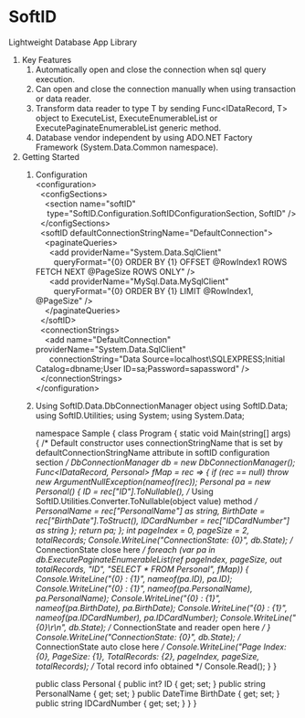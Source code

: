 # SoftID
Lightweight Database App Library

1. Key Features
   1. Automatically open and close the connection when sql query execution.
   2. Can open and close the connection manually when using transaction or data reader.
   3. Transform data reader to type T by sending Func&lt;IDataRecord, T&gt; object to ExecuteList, ExecuteEnumerableList or ExecutePaginateEnumerableList generic method.
   4. Database vendor independent by using ADO.NET Factory Framework (System.Data.Common namespace).
2. Getting Started
   1. Configuration<br/>
      &lt;configuration&gt;<br/>
      &nbsp;&nbsp;&lt;configSections&gt;<br/>
      &nbsp;&nbsp;&nbsp;&nbsp;&lt;section name="softID"<br/>
      &nbsp;&nbsp;&nbsp;&nbsp;&nbsp;type="SoftID.Configuration.SoftIDConfigurationSection, SoftID" /&gt;<br/>
      &nbsp;&nbsp;&lt;/configSections&gt;<br/>
      &nbsp;&nbsp;&lt;softID defaultConnectionStringName="DefaultConnection"&gt;<br/>
      &nbsp;&nbsp;&nbsp;&nbsp;&lt;paginateQueries&gt;<br/>
      &nbsp;&nbsp;&nbsp;&nbsp;&nbsp;&nbsp;&lt;add providerName="System.Data.SqlClient"<br/>
      &nbsp;&nbsp;&nbsp;&nbsp;&nbsp;&nbsp;&nbsp;&nbsp;queryFormat="{0} ORDER BY {1} OFFSET @RowIndex1 ROWS FETCH NEXT @PageSize ROWS ONLY" /&gt;<br/>
      &nbsp;&nbsp;&nbsp;&nbsp;&nbsp;&nbsp;&lt;add providerName="MySql.Data.MySqlClient"<br/>
      &nbsp;&nbsp;&nbsp;&nbsp;&nbsp;&nbsp;&nbsp;&nbsp;queryFormat="{0} ORDER BY {1} LIMIT @RowIndex1, @PageSize" /&gt;<br/>
      &nbsp;&nbsp;&nbsp;&nbsp;&lt;/paginateQueries&gt;<br/>
      &nbsp;&nbsp;&lt;/softID&gt;<br/>
      &nbsp;&nbsp;&lt;connectionStrings&gt;<br/>
      &nbsp;&nbsp;&nbsp;&nbsp;&lt;add name="DefaultConnection" providerName="System.Data.SqlClient"<br/>
      &nbsp;&nbsp;&nbsp;&nbsp;&nbsp;&nbsp;connectionString="Data Source=localhost\SQLEXPRESS;Initial Catalog=dbname;User ID=sa;Password=sapassword" /&gt;<br/>
      &nbsp;&nbsp;&lt;/connectionStrings&gt;<br/>
      &lt;/configuration&gt;<br/>
   2. Using SoftID.Data.DbConnectionManager object
      using SoftID.Data;
      using SoftID.Utilities;
      using System;
      using System.Data;

      namespace Sample
      {
        class Program
        {
          static void Main(string[] args)
          {
            /* Default constructor uses connectionStringName that is set
               by defaultConnectionStringName attribute in softID configuration section */
            DbConnectionManager db = new DbConnectionManager();
            Func<IDataRecord, Personal> fMap = rec =>
            {
              if (rec == null)
                throw new ArgumentNullException(nameof(rec));
              Personal pa = new Personal()
              {
                ID = rec["ID"].ToNullable<int>(), /* Using SoftID.Utilities.Converter.ToNullable<T>(object value) method */
                PersonalName = rec["PersonalName"] as string,
                BirthDate = rec["BirthDate"].ToStruct<DateTime>(),
                IDCardNumber = rec["IDCardNumber"] as string
              };
              return pa;
            };
            int pageIndex = 0,
                pageSize = 2,
                totalRecords;
            Console.WriteLine("ConnectionState: {0}", db.State); /* ConnectionState close here */
            foreach (var pa in db.ExecutePaginateEnumerableList<Personal>(ref pageIndex, pageSize, out totalRecords,
                "ID", "SELECT * FROM Personal", fMap))
            {
              Console.WriteLine("{0} : {1}", nameof(pa.ID), pa.ID);
              Console.WriteLine("{0} : {1}", nameof(pa.PersonalName), pa.PersonalName);
              Console.WriteLine("{0} : {1}", nameof(pa.BirthDate), pa.BirthDate);
              Console.WriteLine("{0} : {1}", nameof(pa.IDCardNumber), pa.IDCardNumber);
              Console.WriteLine("{0}\r\n", db.State); /* ConnectionState and reader open here */
            }
            Console.WriteLine("ConnectionState: {0}", db.State); /* ConnectionState auto close here */
            Console.WriteLine("Page Index: {0}, PageSize: {1}, TotalRecords: {2},
                pageIndex, pageSize, totalRecords); /* Total record info obtained */
            Console.Read();
          }
        }
        
        public class Personal
        {
          public int? ID { get; set; }
          public string PersonalName { get; set; }
          public DateTime BirthDate { get; set; }
          public string IDCardNumber { get; set; }
        }
      }
